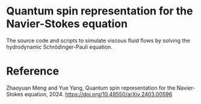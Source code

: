 # Quantum spin representation for the Navier-Stokes equation

The source code and scripts to simulate viscous fluid flows by solving the hydrodynamic Schrödinger-Pauli equation.

# Reference

Zhaoyuan Meng and Yue Yang, Quantum spin representation for the Navier-Stokes equation, 2024. 
https://doi.org/10.48550/arXiv.2403.00596
